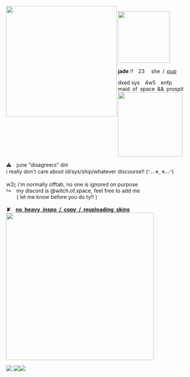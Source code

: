 <img src="https://files.catbox.moe/s0ngvr.webp" align="left" style="width: 300px;">
<p align="left"><img src="https://files.catbox.moe/60odjb.gif" style="width: 140px;"></p>
<b>jade</b> <i>!!</i> 23  she / <a href="https://pronouns.cc/@lofaf/jade">pup</a> </h3>
<p>dxed sys 4w5 enfp
</br>maid of space && prospit
</br><img src="https://64.media.tumblr.com/047dd9502540f819a4d687288016150c/bda8b752119b2997-ab/s1280x1920/2294b2fc5830dd55ce2562d3619a41c873d5f6b1.jpg" style="width: 175px;">
<p>⚠️ june "disagreers" dni</b>
</br>i really don't care about id/sys/ship/whatever discourse!! (ᐡ⸝⸝𖦹  ̫ 𖦹⸝⸝ᐡ)
</br></br>w2i; i'm normally offtab, no one is ignored on purpose
</br>↳ my discord is @witch.of.space, feel free to add me
</br>  ( let me know before you do ty!! )
</br></br><b>✘ <ins>no heavy inspo / copy / reuploading skins</b></ins>
</br><img src="https://64.media.tumblr.com/047dd9502540f819a4d687288016150c/bda8b752119b2997-ab/s1280x1920/2294b2fc5830dd55ce2562d3619a41c873d5f6b1.jpg" style="width: 400px;"></p>
<p align="left"><img src="https://files.catbox.moe/ru8qxl.png"> <img src="https://files.catbox.moe/o79ph6.png"><img src="https://files.catbox.moe/l7dxq2.png"></p>
